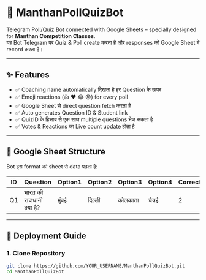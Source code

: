 # 🏫 ManthanPollQuizBot  

Telegram Poll/Quiz Bot connected with Google Sheets – specially designed for **Manthan Competition Classes**.  
यह Bot Telegram पर Quiz & Poll create करता है और responses को Google Sheet में record करता है।  

---

## ✨ Features
- ✅ Coaching name automatically दिखता है हर Question के ऊपर  
- ✅ Emoji reactions (👍 ❤️ 😂 😡) for every poll  
- ✅ Google Sheet से direct question fetch करता है  
- ✅ Auto generates Question ID & Student link  
- ✅ QuizID के हिसाब से एक साथ multiple questions भेज सकता है  
- ✅ Votes & Reactions का Live count update होता है  

---

## 📂 Google Sheet Structure
Bot इस format की sheet से data पढ़ता है:

| ID | Question | Option1 | Option2 | Option3 | Option4 | CorrectOption | QuizID | PollID | ChatID | MessageID | ResultsMessageID | Link | CreatedAt |
|----|----------|---------|---------|---------|---------|---------------|--------|--------|--------|-----------|------------------|------|-----------|
| Q1 | भारत की राजधानी क्या है? | मुंबई | दिल्ली | कोलकाता | चेन्नई | 2 | A1 | ... | ... | ... | ... | ... | ... |

---

## 🚀 Deployment Guide  

### 1. Clone Repository
```bash
git clone https://github.com/YOUR_USERNAME/ManthanPollQuizBot.git
cd ManthanPollQuizBot

